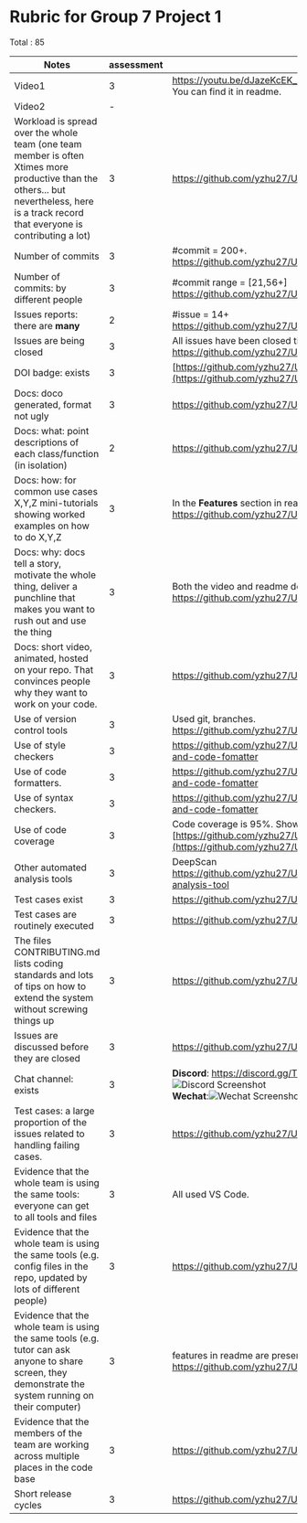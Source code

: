 # Rubric for Group 7 Project 1

Total : 85


|Notes|assessment|evidence|
|-----|---------|----------|
|Video1|3|https://youtu.be/dJazeKcEK_A <br />You can find it in readme.|
|Video2|-| |
|Workload is spread over the whole team (one team member is often Xtimes more productive than the others... but nevertheless, here is a track record that everyone is contributing a lot)|3| https://github.com/yzhu27/UnitPriceHelper/graphs/contributors|
|Number of commits|3|#commit = 200+.<br />https://github.com/yzhu27/UnitPriceHelper/commits|
|Number of commits: by different people|3|#commit range = [21,56+] <br />https://github.com/yzhu27/UnitPriceHelper/graphs/contributors|
|Issues reports: there are **many**|2|#issue = 14+ <br />https://github.com/yzhu27/UnitPriceHelper/issues|
|Issues are being closed|3|All issues have been closed till the due date.<br />https://github.com/yzhu27/UnitPriceHelper/issues|
|DOI badge: exists|3|[https://github.com/yzhu27/UnitPriceHelper](https://github.com/yzhu27/UnitPriceHelper/blob/main/README.md)|
|Docs: doco generated, format not ugly |3|https://github.com/yzhu27/UnitPriceHelper/tree/main/docs|
|Docs: what: point descriptions of each class/function (in isolation) |2|https://github.com/yzhu27/UnitPriceHelper/tree/main/docs|
|Docs: how: for common use cases X,Y,Z mini-tutorials showing worked examples on how to do X,Y,Z|3|In the **Features** section in readme.<br />https://github.com/yzhu27/UnitPriceHelper/blob/main/README.md|
|Docs: why: docs tell a story, motivate the whole thing, deliver a punchline that makes you want to rush out and use the thing|3|Both the video and readme describe our motivation.<br />https://github.com/yzhu27/UnitPriceHelper/blob/main/README.md|
|Docs: short video, animated, hosted on your repo. That convinces people why they want to work on your code.|3|https://github.com/yzhu27/UnitPriceHelper/blob/main/README.md|
|Use of version control tools|3|Used git, branches.<br />https://github.com/yzhu27/UnitPriceHelper|
|Use of style checkers |3|https://github.com/yzhu27/UnitPriceHelper/blob/main/README.md#style-checker-and-code-fomatter|
|Use of code formatters. | 3 |https://github.com/yzhu27/UnitPriceHelper/blob/main/README.md#style-checker-and-code-fomatter|
|Use of syntax checkers. | 3 |https://github.com/yzhu27/UnitPriceHelper/blob/main/README.md#style-checker-and-code-fomatter|
|Use of code coverage |3|Code coverage is 95%. Shown in the badging.<br />[https://github.com/yzhu27/UnitPriceHelper](https://github.com/yzhu27/UnitPriceHelper#test-and-coverage)|
|Other automated analysis tools|3|DeepScan<br />https://github.com/yzhu27/UnitPriceHelper/blob/main/README.md#automated-analysis-tool|
|Test cases exist|3|https://github.com/yzhu27/UnitPriceHelper/tree/main/test|
|Test cases are routinely executed| 3 |https://github.com/yzhu27/UnitPriceHelper/blob/main/.github/workflows/node.js.yml|
|The files CONTRIBUTING.md lists coding standards and lots of tips on how to extend the system without screwing things up|3|https://github.com/yzhu27/UnitPriceHelper/blob/main/CONTRIBUTING.md|
|Issues are discussed before they are closed|3|https://github.com/yzhu27/UnitPriceHelper/issues|
|Chat channel: exists|3|**Discord**: https://discord.gg/TMqzrGrc<br />![Discord Screenshot](https://raw.githubusercontent.com/yzhu27/UnitPriceHelper/main/docs/images/screenshot2.png)<br />**Wechat**:![Wechat Screenshot](https://raw.githubusercontent.com/yzhu27/UnitPriceHelper/main/docs/images/screenshot.png)|
|Test cases: a large proportion of the issues related to handling failing cases.|3|https://github.com/yzhu27/UnitPriceHelper/issues|
|Evidence that the whole team is using the same tools: everyone can get to all tools and files|3|All used VS Code.|
|Evidence that the whole team is using the same tools (e.g. config files in the repo, updated by lots of different people)|3|https://github.com/yzhu27/UnitPriceHelper/blob/main/package.json |
|Evidence that the whole team is using the same tools (e.g. tutor can ask anyone to share screen, they demonstrate the system running on their computer)|3|features in readme are presented on different computers.<br />https://github.com/yzhu27/UnitPriceHelper/blob/main/README.md|
|Evidence that the members of the team are working across multiple places in the code base|3|https://github.com/yzhu27/UnitPriceHelper/commits|
|Short release cycles |3|https://github.com/yzhu27/UnitPriceHelper/commits|
